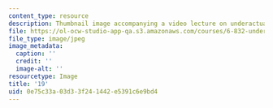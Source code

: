 ```yaml
---
content_type: resource
description: Thumbnail image accompanying a video lecture on underactuated robotics.
file: https://ol-ocw-studio-app-qa.s3.amazonaws.com/courses/6-832-underactuated-robotics-spring-2009/0e75c33a03d33f241442e5391c6e9bd4_19.jpg
file_type: image/jpeg
image_metadata:
  caption: ''
  credit: ''
  image-alt: ''
resourcetype: Image
title: '19'
uid: 0e75c33a-03d3-3f24-1442-e5391c6e9bd4
---
```

